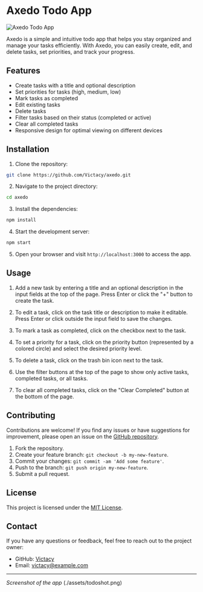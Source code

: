 # Axedo Todo App

![Axedo Todo App](https://github.com/Victacy/axedo/raw/main/axedo.png)



Axedo is a simple and intuitive todo app that helps you stay organized and manage your tasks efficiently. With Axedo, you can easily create, edit, and delete tasks, set priorities, and track your progress.

## Features

- Create tasks with a title and optional description
- Set priorities for tasks (high, medium, low)
- Mark tasks as completed
- Edit existing tasks
- Delete tasks
- Filter tasks based on their status (completed or active)
- Clear all completed tasks
- Responsive design for optimal viewing on different devices

## Installation

1. Clone the repository:

```bash
git clone https://github.com/Victacy/axedo.git
```

2. Navigate to the project directory:

```bash
cd axedo
```

3. Install the dependencies:

```bash
npm install
```

4. Start the development server:

```bash
npm start
```

5. Open your browser and visit `http://localhost:3000` to access the app.

## Usage

1. Add a new task by entering a title and an optional description in the input fields at the top of the page. Press Enter or click the "+" button to create the task.

2. To edit a task, click on the task title or description to make it editable. Press Enter or click outside the input field to save the changes.

3. To mark a task as completed, click on the checkbox next to the task.

4. To set a priority for a task, click on the priority button (represented by a colored circle) and select the desired priority level.

5. To delete a task, click on the trash bin icon next to the task.

6. Use the filter buttons at the top of the page to show only active tasks, completed tasks, or all tasks.

7. To clear all completed tasks, click on the "Clear Completed" button at the bottom of the page.

## Contributing

Contributions are welcome! If you find any issues or have suggestions for improvement, please open an issue on the [GitHub repository](https://github.com/Victacy/axedo/issues). 

1. Fork the repository.
2. Create your feature branch: `git checkout -b my-new-feature`.
3. Commit your changes: `git commit -am 'Add some feature'`.
4. Push to the branch: `git push origin my-new-feature`.
5. Submit a pull request.

## License

This project is licensed under the [MIT License](https://github.com/Victacy/axedo/blob/main/LICENSE).

## Contact

If you have any questions or feedback, feel free to reach out to the project owner:

- GitHub: [Victacy](https://github.com/Victacy)
- Email: [victacy@example.com](mailto:victacy@example.com)

---

*Screenshot of the app*
(./assets/todoshot.png)
